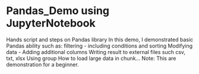# Pandas_Demo using JupyterNotebook
Hands script and steps on Pandas library
In this demo, I demonstrated basic Pandas ability such as:
filtering - including conditions and sorting 
Modifying data - Adding additional columns 
Writing result to external files such csv, txt, xlsx
Using group 
How to load large data in chunk...
Note: This are demonstration for a beginner. 

